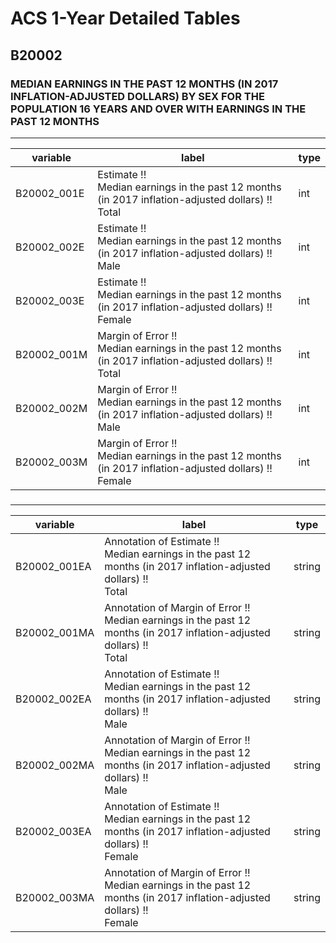 # ACS 1-Year Detailed Tables

## B20002

### MEDIAN EARNINGS IN THE PAST 12 MONTHS (IN 2017 INFLATION-ADJUSTED DOLLARS) BY SEX FOR THE POPULATION 16 YEARS AND OVER WITH EARNINGS IN THE PAST 12 MONTHS

___

| variable | label | type |
| ----- | ----- | ----- |
| B20002_001E | Estimate !!<br>Median earnings in the past 12 months (in 2017 inflation-adjusted dollars) !!<br>Total | int |
| B20002_002E | Estimate !!<br>Median earnings in the past 12 months (in 2017 inflation-adjusted dollars) !!<br>Male | int |
| B20002_003E | Estimate !!<br>Median earnings in the past 12 months (in 2017 inflation-adjusted dollars) !!<br>Female | int |
| B20002_001M | Margin of Error !!<br>Median earnings in the past 12 months (in 2017 inflation-adjusted dollars) !!<br>Total | int |
| B20002_002M | Margin of Error !!<br>Median earnings in the past 12 months (in 2017 inflation-adjusted dollars) !!<br>Male | int |
| B20002_003M | Margin of Error !!<br>Median earnings in the past 12 months (in 2017 inflation-adjusted dollars) !!<br>Female | int |
### 

___

| variable | label | type |
| ----- | ----- | ----- |
| B20002_001EA | Annotation of Estimate !!<br>Median earnings in the past 12 months (in 2017 inflation-adjusted dollars) !!<br>Total | string |
| B20002_001MA | Annotation of Margin of Error !!<br>Median earnings in the past 12 months (in 2017 inflation-adjusted dollars) !!<br>Total | string |
| B20002_002EA | Annotation of Estimate !!<br>Median earnings in the past 12 months (in 2017 inflation-adjusted dollars) !!<br>Male | string |
| B20002_002MA | Annotation of Margin of Error !!<br>Median earnings in the past 12 months (in 2017 inflation-adjusted dollars) !!<br>Male | string |
| B20002_003EA | Annotation of Estimate !!<br>Median earnings in the past 12 months (in 2017 inflation-adjusted dollars) !!<br>Female | string |
| B20002_003MA | Annotation of Margin of Error !!<br>Median earnings in the past 12 months (in 2017 inflation-adjusted dollars) !!<br>Female | string |

